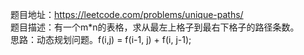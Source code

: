 题目地址：https://leetcode.com/problems/unique-paths/  
题目描述：有一个m*n的表格，求从最左上格子到最右下格子的路径条数。    
思路：动态规划问题。f(i,j) = f(i-1, j) + f(i, j-1);  
